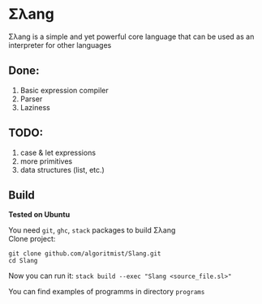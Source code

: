 # Σλang
Σλang is a simple and yet powerful core language that can be used as an interpreter for other languages
## Done:
1. Basic expression compiler
1. Parser
1. Laziness
## TODO:
1. case & let expressions
2. more primitives
3. data structures (list, etc.)
## Build
**Tested on Ubuntu**

You need `git`, `ghc`, `stack` packages to build Σλang</br>
Clone project:
```
git clone github.com/algoritmist/Slang.git
cd Slang
```
Now you can run it:
```stack build --exec "Slang <source_file.sl>"```

You can find examples of programms in directory `programs`